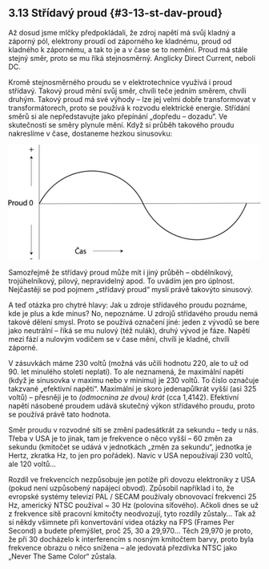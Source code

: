## 3.13 Střídavý proud {#3-13-st-dav-proud}

Až dosud jsme mlčky předpokládali, že zdroj napětí má svůj kladný a záporný pól, elektrony proudí od záporného ke kladnému, proud od kladného k zápornému, a tak to je a v čase se to nemění. Proud má stále stejný směr, proto se mu říká stejnosměrný. Anglicky Direct Current, neboli DC.

Kromě stejnosměrného proudu se v elektrotechnice využívá i proud střídavý. Takový proud mění svůj směr, chvíli teče jedním směrem, chvíli druhým. Takový proud má své výhody – lze jej velmi dobře transformovat v transformátorech, proto se používá k rozvodu elektrické energie. Střídání směrů si ale nepředstavujte jako přepínání „dopředu – dozadu“. Ve skutečnosti se směry plynule mění. Když si průběh takového proudu nakreslíme v čase, dostaneme hezkou sinusovku:

![075-2.png](../images/000285.png)

Samozřejmě že střídavý proud může mít i jiný průběh – obdélníkový, trojúhelníkový, pilový, nepravidelný apod. To uvádím jen pro úplnost. Nejčastěji se pod pojmem „střídavý proud“ myslí právě takovýto sinusový.

A teď otázka pro chytré hlavy: Jak u zdroje střídavého proudu poznáme, kde je plus a kde mínus? No, nepoznáme. U zdrojů střídavého proudu nemá takové dělení smysl. Proto se používá označení jiné: jeden z vývodů se bere jako neutrální – říká se mu nulový (též nulák), druhý vývod je fáze. Napětí mezi fází a nulovým vodičem se v čase mění, chvíli je kladné, chvíli záporné.

V zásuvkách máme 230 voltů (možná vás učili hodnotu 220, ale to už od 90\. let minulého století neplatí). To ale neznamená, že maximální napětí (když je sinusovka v maximu nebo v minimu) je 230 voltů. To číslo označuje takzvané „efektivní napětí“. Maximální je skoro jedenapůlkrát vyšší (asi 325 voltů) – přesněji je to _(odmocnina ze dvou) krát_ (cca 1,4142). Efektivní napětí násobené proudem udává skutečný výkon střídavého proudu, proto se používá právě tato hodnota.

Směr proudu v rozvodné síti se změní padesátkrát za sekundu – tedy u nás. Třeba v USA je to jinak, tam je frekvence o něco vyšší – 60 změn za sekundu (kmitočet se udává v jednotkách „změn za sekundu“, jednotka je Hertz, zkratka Hz, to jen pro pořádek). Navíc v USA nepoužívají 230 voltů, ale 120 voltů…

Rozdíl ve frekvencích nezpůsobuje jen potíže při dovozu elektroniky z USA (pokud není uzpůsobený napájecí obvod). Způsobil například i to, že evropské systémy televizí PAL / SECAM používaly obnovovací frekvenci 25 Hz, americký NTSC používal ~ 30 Hz (polovina síťového). Ačkoli dnes se už z frekvence sítě pracovní kmitočty neodvozují, tyto rozdíly zůstaly… Tak až si někdy všimnete při konvertování videa otázky na FPS (Frames Per Second) a budete přemýšlet, proč 25, 30 a 29,970… Těch 29,970 je proto, že při 30 docházelo k interferencím s nosným kmitočtem barvy, proto byla frekvence obrazu o něco snížena – ale jedovatá přezdívka NTSC jako „Never The Same Color“ zůstala.
